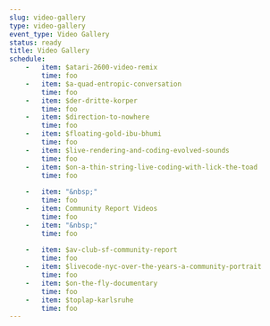 ```yaml
---
slug: video-gallery
type: video-gallery
event_type: Video Gallery
status: ready
title: Video Gallery
schedule:
    -   item: $atari-2600-video-remix
        time: foo
    -   item: $a-quad-entropic-conversation
        time: foo
    -   item: $der-dritte-korper
        time: foo
    -   item: $direction-to-nowhere
        time: foo
    -   item: $floating-gold-ibu-bhumi
        time: foo
    -   item: $live-rendering-and-coding-evolved-sounds
        time: foo
    -   item: $on-a-thin-string-live-coding-with-lick-the-toad
        time: foo
    
    -   item: "&nbsp;"
        time: foo
    -   item: Community Report Videos
        time: foo
    -   item: "&nbsp;"
        time: foo
    
    -   item: $av-club-sf-community-report
        time: foo
    -   item: $livecode-nyc-over-the-years-a-community-portrait
        time: foo
    -   item: $on-the-fly-documentary
        time: foo
    -   item: $toplap-karlsruhe
        time: foo
---
```

